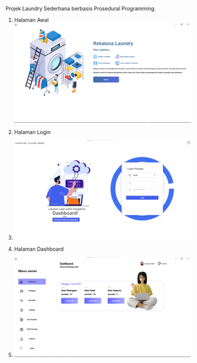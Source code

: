Projek Laundry Sederhana berbasis Prosedural Programming.

1. Halaman Awal
![alt text](https://github.com/khfii/Laundry-Projek/blob/main/rekaluna.png)

2. Halaman Login 
3. ![alt text](https://github.com/khfii/Laundry-Projek/blob/main/login.png)

3. Halaman Dashboard
4. ![alt text](https://github.com/khfii/Laundry-Projek/blob/main/dashboard.png)
